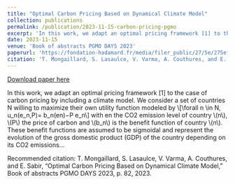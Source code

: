 ```yaml
---
title: "Optimal Carbon Pricing Based on Dynamical Climate Model"
collection: publications
permalink: /publication/2023-11-15-carbon-pricing-pgmo
excerpt: 'In this work, we adapt an optimal pricing framework [1] to the case of carbon pricing by including a climate model. We consider a set of countries N willing to maximize their own utility function modeled by \\[\forall n \in N, u_n(e_n,P)= b_n(en)−P e_n\\] with en the CO2 emission level of country \\(n\\), \\(P\\) the price of carbon and \\(b_n\\) is the benefit function of country \\(n\\). These benefit functions are assumed to be sigmoidal and represent the evolution of the gross domestic product (GDP) of the country depending on its CO2 emissions...'
date: 2023-11-15
venue: 'Book of abstracts PGMO DAYS 2023'
paperurl: 'https://fondation-hadamard.fr/media/filer_public/27/5e/275ef5e6-b213-4b91-b472-0572d807a64e/pgmo-2023-booklet.pdf#page=98'
citation: 'T. Mongaillard, S. Lasaulce, V. Varma, A. Couthures, and E. Sabir, “Optimal Carbon Pricing Based on Dynamical Climate Model,” Book of abstracts PGMO DAYS 2023, p. 82, 2023.'
---
```


<a href='https://fondation-hadamard.fr/media/filer_public/27/5e/275ef5e6-b213-4b91-b472-0572d807a64e/pgmo-2023-booklet.pdf#page=98'>Download paper here</a>

In this work, we adapt an optimal pricing framework [1] to the case of carbon pricing by including a climate model. We consider a set of countries N willing to maximize their own utility function modeled by \\[\forall n \in N, u_n(e_n,P)= b_n(en)−P e_n\\] with en the CO2 emission level of country \\(n\\), \\(P\\) the price of carbon and \\(b_n\\) is the benefit function of country \\(n\\). These benefit functions are assumed to be sigmoidal and represent the evolution of the gross domestic product (GDP) of the country depending on its CO2 emissions...

Recommended citation: T. Mongaillard, S. Lasaulce, V. Varma, A. Couthures, and E. Sabir, “Optimal Carbon Pricing Based on Dynamical Climate Model,” Book of abstracts PGMO DAYS 2023, p. 82, 2023.